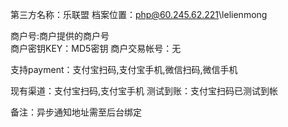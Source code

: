 第三方名称：乐联盟
档案位置：php@60.245.62.221\lelienmong
 
商户号:商户提供的商户号  
商户密钥KEY：MD5密钥
商户交易帐号：无
 
支持payment：支付宝扫码,支付宝手机,微信扫码,微信手机
 
现有渠道：支付宝扫码,支付宝手机
测试到账：支付宝扫码已测试到帐
 
备注：异步通知地址需至后台绑定
